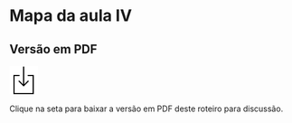 # Mapa da aula IV

## Versão em PDF

[![download](../imgs/dlicon.png)](mapa4.pdf)

Clique na seta para baixar a versão em PDF deste roteiro para discussão.